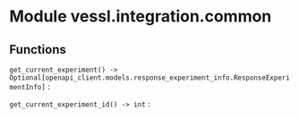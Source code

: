 Module vessl.integration.common
===============================

Functions
---------

    
`get_current_experiment() ‑> Optional[openapi_client.models.response_experiment_info.ResponseExperimentInfo]`
:   

    
`get_current_experiment_id() ‑> int`
: